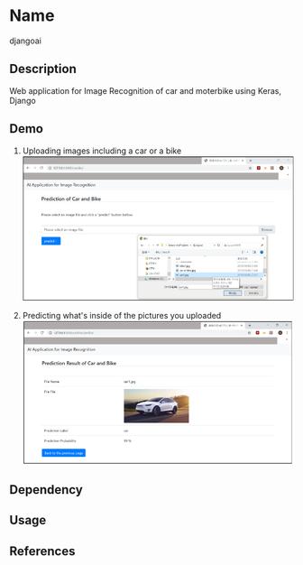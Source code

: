 

Name
====

djangoai

## Description

Web application for Image Recognition of car and moterbike using Keras, Django 

## Demo

1. Uploading images including a car or a bike
![car1](https://github.com/akadahiroyasu/djangoai/blob/master/images_for_readme/window_1.png)

2. Predicting what's inside of the pictures you uploaded
![car2](https://github.com/akadahiroyasu/djangoai/blob/master/images_for_readme/window_2.png)


## Dependency

## Usage

## References

[Udemy]: https://www.udemy.com/django-ai-app/ "Python・Django・TensorFlow + 転移学習】画像分類AIアプリ自作入門"
